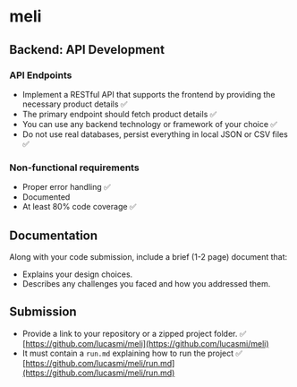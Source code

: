 # meli

## Backend: API Development

### API Endpoints

- Implement a RESTful API that supports the frontend by providing the necessary product details ✅
- The primary endpoint should fetch product details ✅
- You can use any backend technology or framework of your choice ✅
- Do not use real databases, persist everything in local JSON or CSV files ✅

### Non-functional requirements

- Proper error handling ✅
- Documented
- At least 80% code coverage ✅

## Documentation

Along with your code submission, include a brief (1-2 page) document that:

- Explains your design choices.
- Describes any challenges you faced and how you addressed them.

## Submission

- Provide a link to your repository or a zipped project folder. ✅  
  [https://github.com/lucasmi/meli](https://github.com/lucasmi/meli)
- It must contain a `run.md` explaining how to run the project ✅  
  [https://github.com/lucasmi/meli/run.md](https://github.com/lucasmi/meli/run.md)